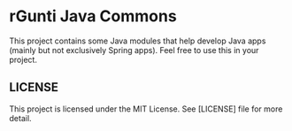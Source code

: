 # rGunti Java Commons
This project contains some Java modules that help develop Java apps (mainly but not exclusively Spring apps).
Feel free to use this in your project.

## LICENSE
This project is licensed under the MIT License. See [LICENSE] file for more detail.
